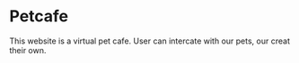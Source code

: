 # Petcafe

This website is a virtual pet cafe. User can intercate with our pets, our creat their own.
